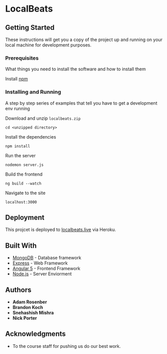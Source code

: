 # LocalBeats

## Getting Started

These instructions will get you a copy of the project up and running on your local machine for development purposes.

### Prerequisites

What things you need to install the software and how to install them

Install [npm](https://www.npmjs.com/get-npm)


### Installing and Running

A step by step series of examples that tell you have to get a development env running

Download and unzip `localbeats.zip`

```
cd <unzipped directory>
```

Install the dependencies

```
npm install
```

Run the server

```
nodemon server.js
```

Build the frontend

```
ng build --watch
```

Navigate to the site

```
localhost:3000
```


## Deployment

This projcet is deployed to [localbeats.live](https://www.localbeats.live) via Heroku.

## Built With

* [MongoDB](https://www.mongodb.com) - Database framework
* [Express](https://expressjs.com) - Web Framework
* [Angular 5](https://angular.io) - Frontend Framework
* [Node.js](https://nodejs.org/en/) - Server Enviorment

## Authors

* **Adam Rosenber**
*  **Brandon Koch**
*  **Snehashish Mishra** 
*  **Nick Porter**

## Acknowledgments

* To the course staff for pushing us do our best work.
